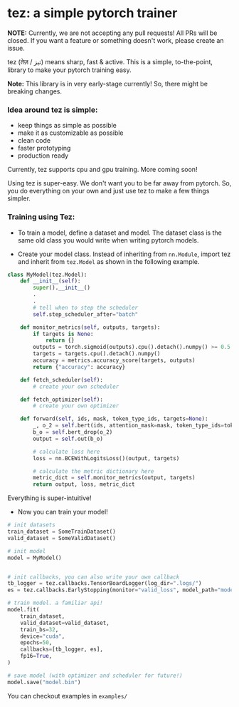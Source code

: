 # tez: a simple pytorch trainer

**NOTE:** Currently, we are not accepting any pull requests! All PRs will be closed. If you want a feature or something doesn't work, please create an issue.

tez (तेज़ / تیز) means sharp, fast & active. This is a simple, to-the-point, library to make your pytorch training easy.

**Note:** This library is in very early-stage currently! So, there might be breaking changes.

### Idea around tez is simple:

- keep things as simple as possible
- make it as customizable as possible
- clean code
- faster prototyping
- production ready

Currently, tez supports cpu and gpu training. More coming soon!

Using tez is super-easy. We don't want you to be far away from pytorch. So, you do everything on your own and just use tez to make a few things simpler.

### Training using Tez:

- To train a model, define a dataset and model. The dataset class is the same old class you would write when writing pytorch models.

- Create your model class. Instead of inheriting from `nn.Module`, import tez and inherit from `tez.Model` as shown in the following example.


```python
class MyModel(tez.Model):
    def __init__(self):
        super().__init__()
        .
        .
        # tell when to step the scheduler
        self.step_scheduler_after="batch"

    def monitor_metrics(self, outputs, targets):
        if targets is None:
            return {}
        outputs = torch.sigmoid(outputs).cpu().detach().numpy() >= 0.5
        targets = targets.cpu().detach().numpy()
        accuracy = metrics.accuracy_score(targets, outputs)
        return {"accuracy": accuracy}

    def fetch_scheduler(self):
        # create your own scheduler

    def fetch_optimizer(self):
        # create your own optimizer

    def forward(self, ids, mask, token_type_ids, targets=None):
        _, o_2 = self.bert(ids, attention_mask=mask, token_type_ids=token_type_ids)
        b_o = self.bert_drop(o_2)
        output = self.out(b_o)

        # calculate loss here
        loss = nn.BCEWithLogitsLoss()(output, targets)

        # calculate the metric dictionary here
        metric_dict = self.monitor_metrics(output, targets)
        return output, loss, metric_dict
```

Everything is super-intuitive!

- Now you can train your model!

```python
# init datasets
train_dataset = SomeTrainDataset()
valid_dataset = SomeValidDataset()

# init model
model = MyModel()


# init callbacks, you can also write your own callback
tb_logger = tez.callbacks.TensorBoardLogger(log_dir=".logs/")
es = tez.callbacks.EarlyStopping(monitor="valid_loss", model_path="model.bin")

# train model. a familiar api!
model.fit(
    train_dataset,
    valid_dataset=valid_dataset,
    train_bs=32,
    device="cuda",
    epochs=50,
    callbacks=[tb_logger, es],
    fp16=True,
)

# save model (with optimizer and scheduler for future!)
model.save("model.bin")
```

You can checkout examples in `examples/`

